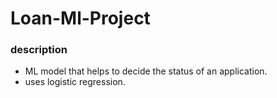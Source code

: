 # Loan-Ml-Project

### description
- ML model that helps to decide the status of an application.
- uses logistic regression.
